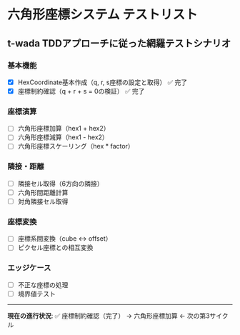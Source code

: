 # 六角形座標システム テストリスト

## t-wada TDDアプローチに従った網羅テストシナリオ

### 基本機能
- [x] HexCoordinate基本作成（q, r, s座標の設定と取得） ✅ 完了
- [x] 座標制約確認（q + r + s = 0の検証） ✅ 完了

### 座標演算
- [ ] 六角形座標加算（hex1 + hex2）
- [ ] 六角形座標減算（hex1 - hex2）
- [ ] 六角形座標スケーリング（hex * factor）

### 隣接・距離
- [ ] 隣接セル取得（6方向の隣接）
- [ ] 六角形間距離計算
- [ ] 対角隣接セル取得

### 座標変換
- [ ] 座標系間変換（cube ↔ offset）
- [ ] ピクセル座標との相互変換

### エッジケース
- [ ] 不正な座標の処理
- [ ] 境界値テスト

---
**現在の進行状況**: ✅ 座標制約確認（完了） → 六角形座標加算 ← 次の第3サイクル